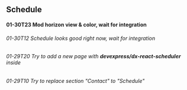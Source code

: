 ## Schedule
  #### 01-30T23 Mod **horizon view** & **color**, wait for integration 
  ###### 01-30T12 Schedule looks good right now, wait for integration
  ###### 01-29T20 Try to add a new page with **devexpress/dx-react-scheduler** inside
  ###### 01-29T10 Try to replace section "Contact" to "Schedule"
